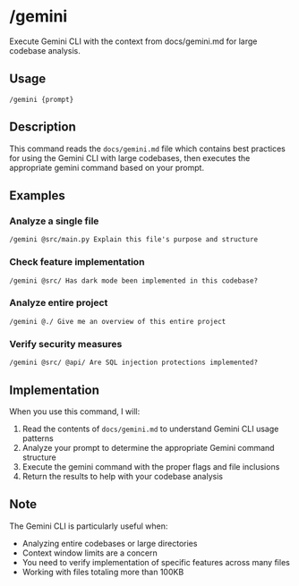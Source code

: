 # /gemini

Execute Gemini CLI with the context from docs/gemini.md for large codebase analysis.

## Usage

```
/gemini {prompt}
```

## Description

This command reads the `docs/gemini.md` file which contains best practices for using the Gemini CLI with large codebases, then executes the appropriate gemini command based on your prompt.

## Examples

### Analyze a single file
```
/gemini @src/main.py Explain this file's purpose and structure
```

### Check feature implementation
```
/gemini @src/ Has dark mode been implemented in this codebase?
```

### Analyze entire project
```
/gemini @./ Give me an overview of this entire project
```

### Verify security measures
```
/gemini @src/ @api/ Are SQL injection protections implemented?
```

## Implementation

When you use this command, I will:
1. Read the contents of `docs/gemini.md` to understand Gemini CLI usage patterns
2. Analyze your prompt to determine the appropriate Gemini command structure
3. Execute the gemini command with the proper flags and file inclusions
4. Return the results to help with your codebase analysis

## Note

The Gemini CLI is particularly useful when:
- Analyzing entire codebases or large directories
- Context window limits are a concern
- You need to verify implementation of specific features across many files
- Working with files totaling more than 100KB